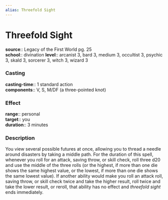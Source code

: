 ```yaml
---
alias: Threefold Sight
---
```


# Threefold Sight 

**source**:: Legacy of the First World pg. 25  
**school**:: divination
**level**:: arcanist 3, bard 3, medium 3, occultist 3, psychic 3, skald 3, sorcerer 3, witch 3, wizard 3

### Casting 

**casting-time**:: 1 standard action  
**components**:: V, S, M/DF (a three-pointed knot)

### Effect 

**range**:: personal  
**target**:: you  
**duration**:: 3 minutes

### Description 

You view several possible futures at once, allowing you to thread a needle around disasters by taking a middle path. For the duration of this spell, whenever you roll for an attack, saving throw, or skill check, roll three d20 and use the middle of the three rolls (or the highest, if more than one die shows the same highest value, or the lowest, if more than one die shows the same lowest value). If another ability would make you roll an attack roll, saving throw, or skill check twice and take the higher result, roll twice and take the lower result, or reroll, that ability has no effect and *threefold sight* ends immediately.
